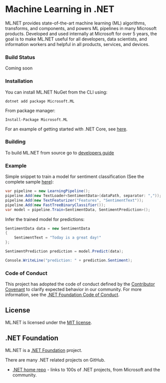 # Machine Learning in .NET

ML.NET provides state-of-the-art machine learning (ML) algorithms, transforms, and components, and powers ML pipelines in many Microsoft products.  Developed and used internally at Microsoft for over 5 years, the goal is to make ML.NET useful for all developers, data scientists, and information workers and helpful in all products, services, and devices.

### Build Status

Coming soon

### Installation

You can install ML.NET NuGet from the CLI using:
```
dotnet add package Microsoft.ML
```

From package manager:
```
Install-Package Microsoft.ML
```
For an example of getting started with .NET Core, see [here](https://www.microsoft.com/net/learn/get-started).

### Building
To build ML.NET from source go to [developers guide](https://github.com/dotnet/machinelearning/blob/master/Documentation/project-docs/developer-guide.md)

### Example

Simple snippet to train a model for sentiment classification (See the complete sample [here](https://github.com/dotnet/machinelearning/blob/master/test/Microsoft.ML.Tests/Scenarios/Scenario3_SentimentPrediction.cs)):
```C#
var pipeline = new LearningPipeline();
pipeline.Add(new TextLoader<SentimentData>(dataPath, separator: ","));
pipeline.Add(new TextFeaturizer("Features", "SentimentText"));
pipeline.Add(new FastTreeBinaryClassifier());
var model = pipeline.Train<SentimentData, SentimentPrediction>();
```

Infer the trained model for predictions:

```C#
SentimentData data = new SentimentData
{
    SentimentText = "Today is a great day!"
};

SentimentPrediction prediction = model.Predict(data);

Console.WriteLine("prediction: " + prediction.Sentiment);
```

### Code of Conduct

This project has adopted the code of conduct defined by the [Contributor Covenant](http://contributor-covenant.org/) to clarify expected behavior in our community.
For more information, see the [.NET Foundation Code of Conduct](https://dotnetfoundation.org/code-of-conduct).

## License

ML.NET is licensed under the [MIT license](LICENSE.TXT).

## .NET Foundation

ML.NET is a [.NET Foundation](http://www.dotnetfoundation.org/projects) project.

There are many .NET related projects on GitHub.

- [.NET home repo](https://github.com/Microsoft/dotnet) - links to 100s of .NET projects, from Microsoft and the community.
